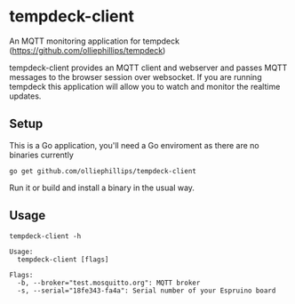 # tempdeck-client

An MQTT monitoring application for tempdeck (https://github.com/olliephillips/tempdeck)

tempdeck-client provides an MQTT client and webserver and passes MQTT messages to the browser session over websocket. If you are running tempdeck this application will allow you to watch and monitor the realtime updates.

## Setup
This is a Go application, you'll need a Go enviroment as there are no binaries currently

```
go get github.com/olliephillips/tempdeck-client
```
Run it or build and install a binary in the usual way.

## Usage

```
tempdeck-client -h
```

```
Usage:
  tempdeck-client [flags]

Flags:
  -b, --broker="test.mosquitto.org": MQTT broker
  -s, --serial="18fe343-fa4a": Serial number of your Espruino board
```

